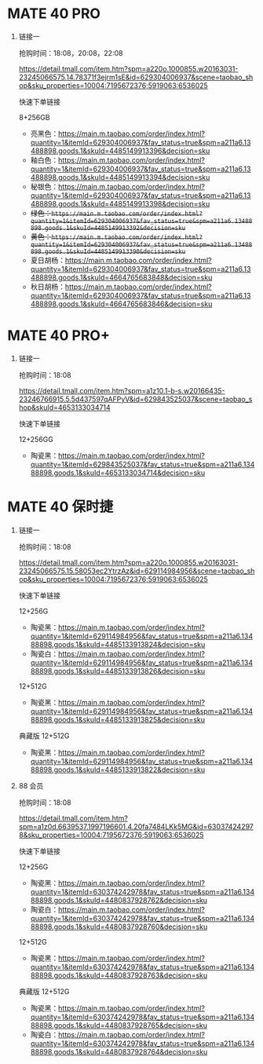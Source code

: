 # MATE 40 PRO

1. 链接一

   抢购时间：18:08，20:08，22:08

   https://detail.tmall.com/item.htm?spm=a220o.1000855.w20163031-23245066575.14.78371f3ejrm1sE&id=629304006937&scene=taobao_shop&sku_properties=10004:7195672376;5919063:6536025

   快速下单链接

   8+256GB
   - 亮黑色：https://main.m.taobao.com/order/index.html?quantity=1&itemId=629304006937&fav_status=true&spm=a211a6.13488898.goods.1&skuId=4485149913396&decision=sku
   - 釉白色：https://main.m.taobao.com/order/index.html?quantity=1&itemId=629304006937&fav_status=true&spm=a211a6.13488898.goods.1&skuId=4485149913394&decision=sku
   - 秘银色：https://main.m.taobao.com/order/index.html?quantity=1&itemId=629304006937&fav_status=true&spm=a211a6.13488898.goods.1&skuId=4485149913398&decision=sku
   - ~~绿色：`https://main.m.taobao.com/order/index.html?quantity=1&itemId=629304006937&fav_status=true&spm=a211a6.13488898.goods.1&skuId=4485149913392&decision=sku`~~
   - ~~黄色：`https://main.m.taobao.com/order/index.html?quantity=1&itemId=629304006937&fav_status=true&spm=a211a6.13488898.goods.1&skuId=4485149913390&decision=sku`~~
   - 夏日胡杨：https://main.m.taobao.com/order/index.html?quantity=1&itemId=629304006937&fav_status=true&spm=a211a6.13488898.goods.1&skuId=4664765683848&decision=sku
   - 秋日胡杨：https://main.m.taobao.com/order/index.html?quantity=1&itemId=629304006937&fav_status=true&spm=a211a6.13488898.goods.1&skuId=4664765683846&decision=sku

# MATE 40 PRO+

1. 链接一

   抢购时间：18:08

   https://detail.tmall.com/item.htm?spm=a1z10.1-b-s.w20166435-23246766915.5.5d437597qAFPyV&id=629843525037&scene=taobao_shop&skuId=4653133034714

   快速下单链接

   12+256GG
   - 陶瓷黑：https://main.m.taobao.com/order/index.html?quantity=1&itemId=629843525037&fav_status=true&spm=a211a6.13488898.goods.1&skuId=4653133034714&decision=sku

# MATE 40 保时捷

1. 链接一

   抢购时间：18:08

   https://detail.tmall.com/item.htm?spm=a220o.1000855.w20163031-23245066575.15.58053ec2YtrzAz&id=629114984956&scene=taobao_shop&sku_properties=10004:7195672376;5919063:6536025

   快速下单链接

   12+256G
   - 陶瓷黑：https://main.m.taobao.com/order/index.html?quantity=1&itemId=629114984956&fav_status=true&spm=a211a6.13488898.goods.1&skuId=4485133913824&decision=sku
   - 陶瓷白：https://main.m.taobao.com/order/index.html?quantity=1&itemId=629114984956&fav_status=true&spm=a211a6.13488898.goods.1&skuId=4485133913826&decision=sku

   12+512G
   - 陶瓷黑：https://main.m.taobao.com/order/index.html?quantity=1&itemId=629114984956&fav_status=true&spm=a211a6.13488898.goods.1&skuId=4485133913825&decision=sku

   典藏版 12+512G
   - 陶瓷黑：https://main.m.taobao.com/order/index.html?quantity=1&itemId=629114984956&fav_status=true&spm=a211a6.13488898.goods.1&skuId=4485133913822&decision=sku

1. 88 会员

   抢购时间：18:08

   https://detail.tmall.com/item.htm?spm=a1z0d.6639537.1997196601.4.20fa7484LKk5MG&id=630374242978&sku_properties=10004:7195672376;5919063:6536025

   快速下单链接

   12+256G
   - 陶瓷黑：https://main.m.taobao.com/order/index.html?quantity=1&itemId=630374242978&fav_status=true&spm=a211a6.13488898.goods.1&skuId=4480837928762&decision=sku
   - 陶瓷白：https://main.m.taobao.com/order/index.html?quantity=1&itemId=630374242978&fav_status=true&spm=a211a6.13488898.goods.1&skuId=4480837928760&decision=sku

   12+512G
   - 陶瓷黑：https://main.m.taobao.com/order/index.html?quantity=1&itemId=630374242978&fav_status=true&spm=a211a6.13488898.goods.1&skuId=4480837928763&decision=sku

   典藏版 12+512G
   - 陶瓷黑：https://main.m.taobao.com/order/index.html?quantity=1&itemId=630374242978&fav_status=true&spm=a211a6.13488898.goods.1&skuId=4480837928765&decision=sku
   - 陶瓷白：https://main.m.taobao.com/order/index.html?quantity=1&itemId=630374242978&fav_status=true&spm=a211a6.13488898.goods.1&skuId=4480837928764&decision=sku
